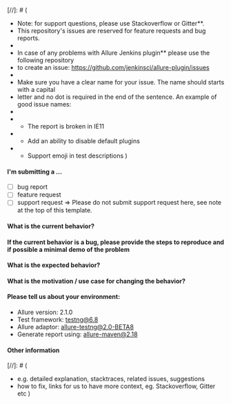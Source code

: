 [//]: # (
* Note: for support questions, please use Stackoverflow or Gitter**. 
* This repository's issues are reserved for feature requests and bug reports.
*
* In case of any problems with Allure Jenkins plugin** please use the following repository 
* to create an issue: https://github.com/jenkinsci/allure-plugin/issues
*
* Make sure you have a clear name for your issue. The name should starts with a capital 
* letter and no dot is required in the end of the sentence. An example of good issue names:
*
* - The report is broken in IE11
* - Add an ability to disable default plugins
* - Support emoji in test descriptions
)

#### I'm submitting a ... 
  - [ ] bug report
  - [ ] feature request
  - [ ] support request => Please do not submit support request here, see note at the top of this template.

#### What is the current behavior?


#### If the current behavior is a bug, please provide the steps to reproduce and if possible a minimal demo of the problem


#### What is the expected behavior?


#### What is the motivation / use case for changing the behavior?


#### Please tell us about your environment:

- Allure version:        2.1.0
- Test framework:        testng@6.8
- Allure adaptor:        allure-testng@2.0-BETA8
- Generate report using: allure-maven@2.18

#### Other information 

[//]: # (
* e.g. detailed explanation, stacktraces, related issues, suggestions 
* how to fix, links for us to have more context, eg. Stackoverflow, Gitter etc
)